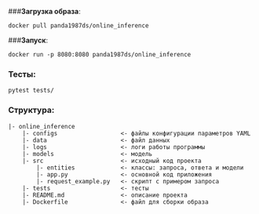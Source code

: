 ###**Загрузка образа**:

    docker pull panda1987ds/online_inference

###**Запуск**:

    docker run -p 8080:8080 panda1987ds/online_inference

### **Тесты:**
    pytest tests/

### Структура:
    |- online_inference
        |- configs                  <- файлы конфигурации параметров YAML
        |- data                     <- файл данных
        |- logs                     <- логи работы программы
        |- models                   <- модель
        |- src                      <- исходный код проекта
            |- entities             <- классы: запроса, ответа и модели
            |- app.py               <- основной код приложения
            |- request_example.py   <- скрипт с примером запроса
        |- tests                    <- тесты
        |- README.md                <- описание проекта
        |- Dockerfile               <- файл для сборки образа 



